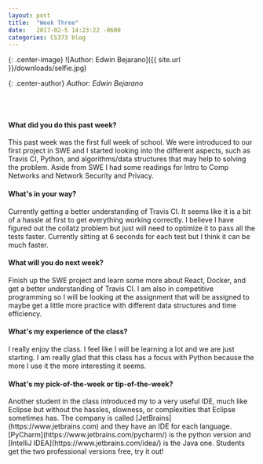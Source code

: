 ```yaml
---
layout: post
title:  "Week Three"
date:   2017-02-5 14:23:22 -0600
categories: CS373 blog
---
```

{: .center-image}
![Author: Edwin Bejarano]({{ site.url }}/downloads/selfie.jpg)

{: .center-author}
<i> Author: Edwin Bejarano</i>

<br /><br />
<h4><b>What did you do this past week?</b></h4>
This past week was the first full week of school. We were introduced to our first project in SWE and I started looking into the different aspects, such as Travis CI, Python, and algorithms/data structures that may help to solving the problem. Aside from SWE I had some readings for Intro to Comp Networks and Network Security and Privacy. 

<h4><b>What's in your way?</b></h4>
Currently getting a better understanding of Travis CI. It seems like it is a bit of a hassle at first to get everything working correctly. I believe I have figured out the collatz problem but just will need to optimize it to pass all the tests faster. Currently sitting at 6 seconds for each test but I think it can be much faster.

<h4><b>What will you do next week?</b></h4>
Finish up the SWE project and learn some more about React, Docker, and get a better understanding of Travis CI. I am also in competitive programming so I will be looking at the assignment that will be assigned to maybe get a little more practice with different data structures and time efficiency.

<h4><b>What's my experience of the class?</b></h4>
I really enjoy the class. I feel like I will be learning a lot and we are just starting. I am really glad that this class has a focus with Python because the more I use it the more interesting it seems.

<h4><b>What's my pick-of-the-week or tip-of-the-week?</b></h4>
Another student in the class introduced my to a very useful IDE, much like Eclipse but without the hassles, slowness, or complexities that Eclipse sometimes has. The company is called [JetBrains](https://www.jetbrains.com) and they have an IDE for each language. [PyCharm](https://www.jetbrains.com/pycharm/) is the python version and [IntelliJ IDEA](https://www.jetbrains.com/idea/) is the Java one. Students get the two professional versions free, try it out!

